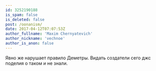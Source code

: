 ```yaml
---
id: 3252190188
is_spam: false
is_deleted: false
post: /oonanism/
date: 2017-04-12T07:07:53Z
author_fullname: 'Maxim Chernyatevich'
author_nickname: 'vechnoe'
author_is_anon: false
---
```


<p>Явно же нарушает правило Деметры. Видать создатели сего джс поделия о таком и не знали.</p>

